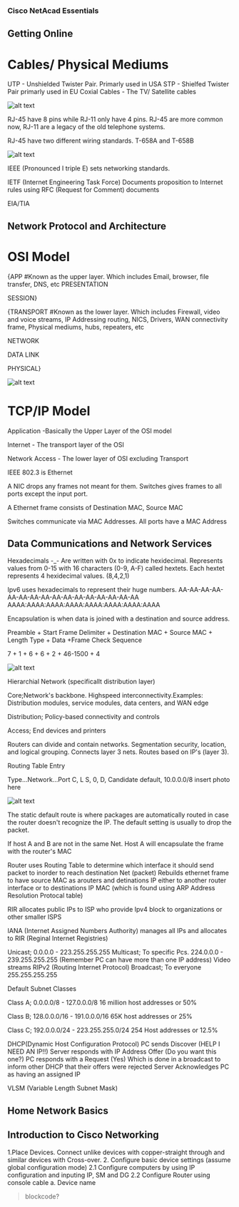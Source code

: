 ### Cisco NetAcad Essentials

## Getting Online

# Cables/ Physical Mediums

UTP - Unshielded Twister Pair. Primarly used in USA
STP - Shielfed Twister Pair primarly used in EU
Coxial Cables - The TV/ Satellite cables

![alt text](https://github.com/Cham0i/Netacad/blob/main/Netacad_Pics/UTP_STP.jpeg)

RJ-45 have 8 pins while RJ-11 only have 4 pins. RJ-45 are more common now, RJ-11 are a legacy of the old telephone systems.

RJ-45 have two different wiring standards. T-658A and T-658B

![alt text](https://github.com/Cham0i/Netacad/blob/main/Netacad_Pics/Rjs.jpg)

IEEE (Pronounced I triple E) sets networking standards.

IETF (Internet Engineering Task Force) Documents proposition to Internet rules using RFC (Request for Comment) documents

EIA/TIA


## Network Protocol and Architecture

# OSI Model

{APP                #Known as the upper layer. Which includes Email, browser, file transfer, DNS, etc
PRESENTATION

SESSION}

{TRANSPORT         #Known as the lower layer. Which includes Firewall, video and voice streams, IP Addressing routing, NICS, Drivers, WAN connectivity frame, Physical mediums, hubs, repeaters, etc

NETWORK

DATA LINK

PHYSICAL}

![alt text](https://github.com/Cham0i/Netacad/blob/main/Netacad_Pics/OSI_TCP_Layers.png)

# TCP/IP Model

Application -Basically the Upper Layer of the OSI model

Internet - The transport layer of the OSI

Network Access - The lower layer of OSI excluding Transport

IEEE 802.3 is Ethernet

A NIC drops any frames not meant for them. Switches gives frames to all ports except the input port. 

A Ethernet frame consists of Destination MAC, Source MAC


Switches communicate via MAC Addresses. All ports have a MAC Address

## Data Communications and Network Services

Hexadecimals -_-
Are written with 0x to indicate hexidecimal. Represents values from 0-15 with 16 characters (0-9, A-F) called hextets. Each hextet represents 4 hexidecimal values. (8,4,2,1)

Ipv6 uses hexadecimals to represent their huge numbers. 
AA-AA-AA-AA-AA-AA-AA-AA-AA-AA-AA-AA-AA-AA-AA-AA
AAAA:AAAA:AAAA:AAAA:AAAA:AAAA:AAAA:AAAA

Encapsulation is when data is joined with a destination and source address.

Preamble + Start Frame Delimiter + Destination MAC + Source MAC + Length Type + Data +Frame Check Sequence

7 + 1 + 6 + 6 + 2 + 46-1500 + 4

![alt text](https://github.com/Cham0i/Netacad/blob/main/Netacad_Pics/EthernetFrame.png)

Hierarchial Network (specificallt distribution layer)

Core;Network's backbone. Highspeed interconnectivity.Examples: Distribution modules, service modules, data centers, and WAN edge

Distribution; Policy-based connectivity and controls

Access; End devices and printers

Routers can divide and contain networks. Segmentation security, location, and logical grouping. Connects layer 3 nets. Routes based on IP's (layer 3).

Routing Table Entry

Type...Network...Port
C, L S, 0, D, Candidate default, 10.0.0.0/8 insert photo here

![alt text](https://github.com/Cham0i/Netacad/blob/main/Netacad_Pics/RoutingTable.jpg)

The static default route is where packages are automatically routed in case the router doesn't recognize the IP. The default setting is usually to drop the packet.

If host A and B are not in the same Net. Host A will encapsulate the frame with the router's MAC

Router uses Routing Table to determine which interface it should send packet to inorder to reach destination Net (packet) Rebuilds ethernet frame to have source MAC as arouters and detinations IP either to another router interface or to destinations IP MAC (which is found using ARP Address Resolution Protocal table)

RIR allocates public IPs to ISP who provide Ipv4 block to organizations or other smaller ISPS

IANA (Internet Assigned Numbers Authority) manages all IPs and allocates to RIR (Reginal Internet Registries)

Unicast; 0.0.0.0 - 223.255.255.255
Multicast; To specific Pcs. 224.0.0.0 - 239.255.255.255 (Remember PC can have more than one IP address) Video streams RIPv2 (Routing Internet Protocol)
Broadcast; To everyone 255.255.255.255

Default Subnet Classes

Class A; 0.0.0.0/8 - 127.0.0.0/8
16 million host addresses or 50%

Class B; 128.0.0.0/16 - 191.0.0.0/16
65K host addresses or 25%

Class C; 192.0.0.0/24 - 223.255.255.0/24
254 Host addresses or 12.5%

DHCP(Dynamic Host Configuration Protocol)
PC sends Discover (HELP I NEED AN IP!!)
Server responds with IP Address Offer (Do you want this one?)
PC responds with a Request (Yes) Which is done in a broadcast to inform other DHCP that their offers were rejected
Server Acknowledges PC as having an assigned IP

VLSM (Variable Length Subnet Mask)

## Home Network Basics



## Introduction to Cisco Networking

1.Place Devices. Connect unlike devices with copper-straight through and similar devices with Cross-over.
2. Configure basic device settings (assume global configuration mode)
2.1 Configure computers by using IP configuration and inputing IP, SM and DG
2.2 Configure Router using console cable
a. Device name 
> blockcode?
